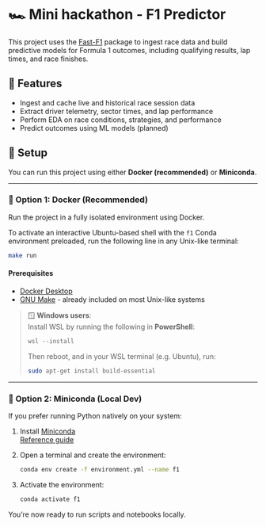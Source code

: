 # 🏎️ Mini hackathon - F1 Predictor

This project uses the [Fast-F1](https://github.com/theOehrly/Fast-F1) package to ingest race data and build predictive models for Formula 1 outcomes, including qualifying results, lap times, and race finishes.

## 🔧 Features

- Ingest and cache live and historical race session data
- Extract driver telemetry, sector times, and lap performance
- Perform EDA on race conditions, strategies, and performance
- Predict outcomes using ML models (planned)

## 🚀 Setup

You can run this project using either **Docker (recommended)** or **Miniconda**.

---

### 🐳 Option 1: Docker (Recommended)

Run the project in a fully isolated environment using Docker.

To activate an interactive Ubuntu-based shell with the `f1` Conda environment preloaded, run the following line in any Unix-like terminal:

```bash
make run
```

#### Prerequisites

- [Docker Desktop](https://www.docker.com/products/docker-desktop)
- [GNU Make](https://www.gnu.org/software/make/) - already included on most Unix-like systems

> 🪟 **Windows users**:  
> Install WSL by running the following in **PowerShell**:
> ```powershell
> wsl --install
> ```
> Then reboot, and in your WSL terminal (e.g. Ubuntu), run:
> ```bash
> sudo apt-get install build-essential
> ```

---

### 🐍 Option 2: Miniconda (Local Dev)

If you prefer running Python natively on your system:

1. Install [Miniconda](https://docs.conda.io/en/latest/miniconda.html)  
   [Reference guide](https://eduand-alvarez.medium.com/setting-up-anaconda-on-your-windows-pc-6e39800c1afb)

2. Open a terminal and create the environment:

   ```bash
   conda env create -f environment.yml --name f1
   ```

3. Activate the environment:

   ```bash
   conda activate f1
   ```

You’re now ready to run scripts and notebooks locally.